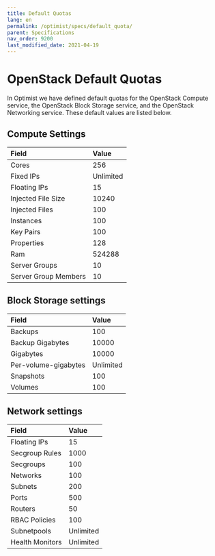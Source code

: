 ```yaml
---
title: Default Quotas
lang: en
permalink: /optimist/specs/default_quota/
parent: Specifications
nav_order: 9200
last_modified_date: 2021-04-19
---
```


OpenStack Default Quotas
========================

In Optimist we have defined default quotas for the OpenStack Compute service, the OpenStack Block Storage service, and the OpenStack Networking service. These default values are listed below.

Compute Settings
----------------

|**Field**                 |**Value**            |
|:-------------------------|:--------------------|
| Cores                    |        256          |
| Fixed IPs                |        Unlimited    |
| Floating IPs             |        15           |
| Injected File Size       |        10240        |
| Injected Files           |        100          |
| Instances                |        100          |
| Key Pairs                |        100          |
| Properties               |        128          |
| Ram                      |        524288       |
| Server Groups            |        10           |
| Server Group Members     |        10           |

Block Storage settings
----------------------

|**Field**                 |**Value**            |
|:-------------------------|:--------------------|
| Backups                  |        100          |
| Backup Gigabytes         |        10000        |
| Gigabytes                |        10000        |
| Per-volume-gigabytes     |        Unlimited    |
| Snapshots                |        100          |
| Volumes                  |        100          |

Network settings
----------------

|**Field**                 |**Value**            |
|:-------------------------|:--------------------|
| Floating IPs             |        15           |
| Secgroup Rules           |        1000         |
| Secgroups                |        100          |
| Networks                 |        100          |
| Subnets                  |        200          |
| Ports                    |        500          |
| Routers                  |        50           |
| RBAC Policies            |        100          |
| Subnetpools              |        Unlimited    |
| Health Monitors          |        Unlimited    |
